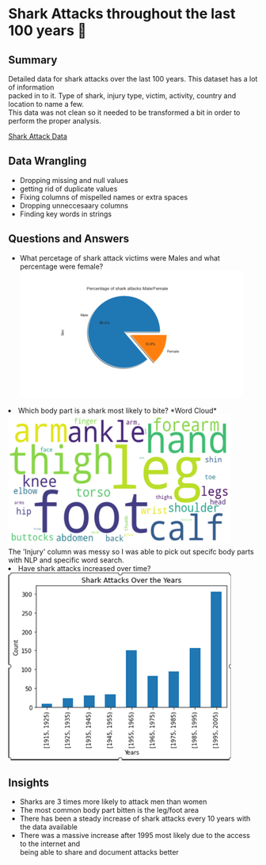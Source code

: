 # Shark Attacks throughout the last 100 years 🦈 <br>
## Summary
Detailed data for shark attacks over the last 100 years. This dataset has a lot of information <br>
packed in to it. Type of shark, injury type, victim, activity, country and location to name a few. <br>
This data was not clean so it needed to be transformed a bit in order to perform the proper analysis. <br>

<a href="https://www.kaggle.com/datasets/mysarahmadbhat/shark-attacks">Shark Attack Data</a>

## Data Wrangling

+ Dropping missing and null values
+ getting rid of duplicate values
+ Fixing columns of mispelled names or extra spaces
+ Dropping unneccesaary columns
+ Finding key words in strings


## Questions and Answers

<div>
  <ul>
    <li>What percetage of shark attack victims were Males and what percentage were female?</li>
    <img src="https://github.com/aarmobley/sharkattack/blob/main/Shark%20Attack%20pie.png" width="450"/>
    </ul>
    <li>Which body part is a shark most likely to bite? *Word Cloud*</li>
    <img src="https://github.com/aarmobley/sharkattack/blob/main/Shark%20attack%20wordcloud.png" width="450"/> <br>
     The 'Injury' column was messy so I was able to pick out specifc body parts with NLP and specific word search. <br>
    </ul>
    <li>Have shark attacks increased over time?</li>
    <img  src="https://github.com/aarmobley/sharkattack/blob/main/Sharks%20bar%20graph.png" width="450"/> <br>
    </ul>
</div>

## Insights

+ Sharks are 3 times more likely to attack men than women
+ The most common body part bitten is the leg/foot area
+ There has been a steady increase of shark attacks every 10 years with the data available <br>
+ There was a massive increase after 1995 most likely due to the access to the internet and <br>
  being able to share and document attacks better 





 
